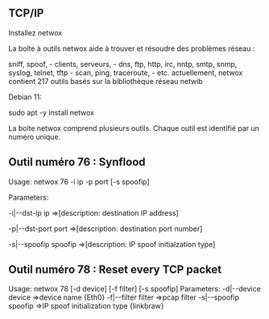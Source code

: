 ## TCP/IP

Installez netwox 

La boîte à outils netwox aide à trouver et résoudre des problèmes réseau : 

sniff, spoof, - clients, serveurs, - dns, ftp, http, irc, nntp, smtp, snmp, syslog, telnet, tftp - scan, ping, traceroute, - etc. actuellement, netwox contient 217 outils basés sur la bibliothèque réseau netwib

Debian 11:

sudo apt -y install netwox


La boite netwox comprend plusieurs outils. Chaque outil est identifié par un numéro unique.


## Outil numéro 76 : Synflood

Usage: netwox 76 -i ip -p port [-s spoofip]

Parameters:

-i|--dst-ip ip                =>[description: destination IP address]

-p|--dst-port port             =>[description: destination port number]

-s|--spoofip spoofip           =>[description: IP spoof initialzation type]



## Outil numéro 78 : Reset every TCP packet

Usage: netwox 78 [-d device] [-f filter] [-s spoofip]
Parameters:
-d|--device device  =>device name {Eth0}
-f|--filter filter =>pcap filter
-s|--spoofip spoofip =>IP spoof initialization type {linkbraw}
